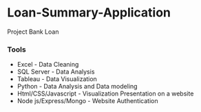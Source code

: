 # Loan-Summary-Application
Project Bank Loan

### Tools

- Excel - Data Cleaning
- SQL Server - Data Analysis
- Tableau - Data Visualization
- Python - Data Analysis and Data modeling
- Html/CSS/Javascript - Visualization Presentation on a website
- Node js/Express/Mongo - Website Authentication
